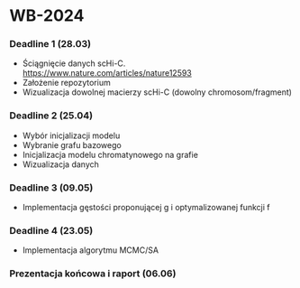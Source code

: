 # WB-2024

### Deadline 1 (28.03)
- Ściągnięcie danych scHi-C.  https://www.nature.com/articles/nature12593
- Założenie repozytorium
- Wizualizacja dowolnej macierzy scHi-C (dowolny chromosom/fragment)


### Deadline 2 (25.04)
- Wybór inicjalizacji modelu
- Wybranie grafu bazowego
- Inicjalizacja modelu chromatynowego na grafie
- Wizualizacja danych

### Deadline 3 (09.05)
- Implementacja gęstości proponującej g i optymalizowanej funkcji f

### Deadline 4 (23.05)
- Implementacja algorytmu MCMC/SA

### Prezentacja końcowa i raport (06.06)
